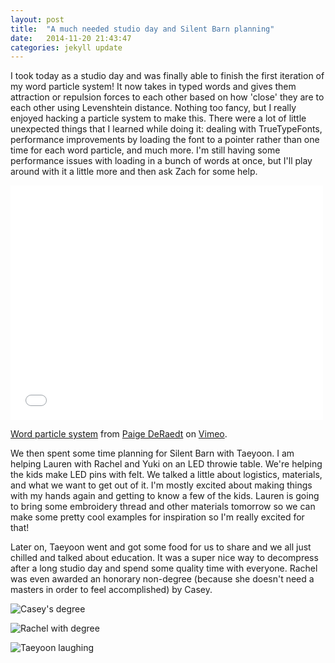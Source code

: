 ```yaml
---
layout: post
title:  "A much needed studio day and Silent Barn planning"
date:   2014-11-20 21:43:47
categories: jekyll update
---
```

I took today as a studio day and was finally able to finish the first iteration of my word particle system! It now takes in typed words and gives them attraction or repulsion forces to each other based on how 'close' they are to each other using Levenshtein distance. Nothing too fancy, but I really enjoyed hacking a particle system to make this. There were a lot of little unexpected things that I learned while doing it: dealing with TrueTypeFonts, performance improvements by loading the font to a pointer rather than one time for each word particle, and much more. I'm still having some performance issues with loading in a bunch of words at once, but I'll play around with it a little more and then ask Zach for some help.

<iframe src="//player.vimeo.com/video/113747488" width="500" height="375" frameborder="0" webkitallowfullscreen mozallowfullscreen allowfullscreen></iframe> <p><a href="http://vimeo.com/113747488">Word particle system</a> from <a href="http://vimeo.com/paigederaedt">Paige DeRaedt</a> on <a href="https://vimeo.com">Vimeo</a>.</p>

We then spent some time planning for Silent Barn with Taeyoon. I am helping Lauren with Rachel and Yuki on an LED throwie table. We're helping the kids make LED pins with felt. We talked a little about logistics, materials, and what we want to get out of it. I'm mostly excited about making things with my hands again and getting to know a few of the kids. Lauren is going to bring some embroidery thread and other materials tomorrow so we can make some pretty cool examples for inspiration so I'm really excited for that!

Later on, Taeyoon went and got some food for us to share and we all just chilled and talked about education. It was a super nice way to decompress after a long studio day and spend some quality time with everyone. Rachel was even awarded an honorary non-degree (because she doesn't need a masters in order to feel accomplished) by Casey.

![Casey's degree]({{site.baseurl}}/assets/caseyandrachel.jpg)  

![Rachel with degree]({{site.baseurl}}/assets/rachelhonorarydegree.jpg)  

![Taeyoon laughing]({{site.baseurl}}/assets/rachelandtaeyoon.jpg)